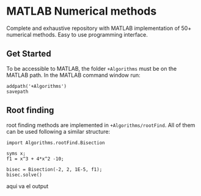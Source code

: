 # MATLAB Numerical methods
Complete and exhaustive repository with MATLAB implementation of 50+ numerical methods.
Easy to use programming interface.

## Get Started
To be accessible to MATLAB, the folder `+Algorithms` must be on the MATLAB path. In the MATLAB command window run:
```
addpath('+Algorithms')  
savepath
```
## Root finding
root finding methods are implemented in `+Algorithms/rootFind`. All of them can be used following a similar structure:
```
import Algorithms.rootFind.Bisection
 
syms x;
f1 = x^3 + 4*x^2 -10;
    
bisec = Bisection(-2, 2, 1E-5, f1);
bisec.solve()
```
aqui va el output
